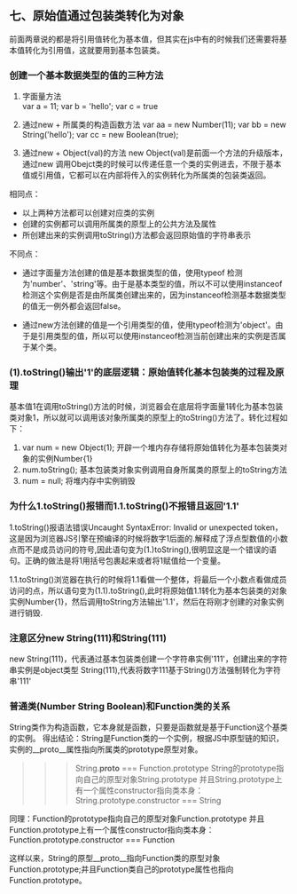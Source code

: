 ## 七、原始值通过包装类转化为对象
前面两章说的都是将引用值转化为基本值，但其实在js中有的时候我们还需要将基本值转化为引用值，这就要用到基本包装类。
### 创建一个基本数据类型的值的三种方法
1. 字面量方法  
var a = 11; 
var b = 'hello';
var c = true

2. 通过new + 所属类的构造函数方法
var aa = new Number(11);
var bb = new String('hello');
var cc = new Boolean(true);

3. 通过new + Object(val)的方法
new Object(val)是前面一个方法的升级版本，通过new 调用Obejct类的时候可以传递任意一个类的实例进去，不限于基本值或引用值，它都可以在内部将传入的实例转化为所属类的包装类返回。

相同点：
+ 以上两种方法都可以创建对应类的实例
+ 创建的实例都可以调用所属类的原型上的公共方法及属性
+ 所创建出来的实例调用toString()方法都会返回原始值的字符串表示

不同点：
+ 通过字面量方法创建的值是基本数据类型的值，使用typeof 检测为'number'、'string'等。由于是基本类型的值，所以不可以使用instanceof检测这个实例是否是由所属类创建出来的，因为instanceof检测基本数据类型的值无一例外都会返回false。

+ 通过new方法创建的值是一个引用类型的值，使用typeof检测为'object'。由于是引用类型的值，所以可以使用instanceof检测当前创建出来的实例是否属于某个类。

### (1).toString()输出'1'的底层逻辑：原始值转化基本包装类的过程及原理
基本值1在调用toString()方法的时候，浏览器会在底层将字面量1转化为基本包装类对象1，所以就可以调用该对象所属类的原型上的toString()方法了。转化过程如下：
1. var num = new Object(1); 开辟一个堆内存存储将原始值转化为基本包装类对象的实例Number{1}
2. num.toString();          基本包装类对象实例调用自身所属类的原型上的toString方法
3. num = null;              将堆内存中实例销毁

### 为什么1.toString()报错而1.1.toString()不报错且返回'1.1'

1.toString()报语法错误Uncaught SyntaxError: Invalid or unexpected token，这是因为浏览器JS引擎在预编译的时候将数字1后面的.解释成了浮点型数值的小数点而不是成员访问的符号,因此语句变为(1.)toString(),很明显这是一个错误的语句。正确的做法是将1用括号包裹起来或者将1赋值给一个变量。

1.1.toString()浏览器在执行的时候将1.1看做一个整体，将最后一个小数点看做成员访问的点，所以语句变为(1.1).toString(),此时将原始值1.1转化为基本包装类的对象实例Number{1}，然后调用toString方法输出'1.1'，然后在将刚才创建的对象实例进行销毁.


### 注意区分new String(111)和String(111)
new String(111)，代表通过基本包装类创建一个字符串实例'111'，创建出来的字符串实例是object类型
String(111),代表将数字111基于String()方法强制转化为字符串'111'


### 普通类(Number String Boolean)和Function类的关系
String类作为构造函数，它本身就是函数，只要是函数就是基于Function这个基类的实例。
得出结论：String是Function类的一个实例，根据JS中原型链的知识，实例的__proto__属性指向所属类的prototype原型对象。
>>> String.__proto__ === Function.prototype
String的prototype指向自己的原型对象String.prototype
并且String.prototype上有一个属性constructor指向类本身：String.prototype.constructor === String

同理：Function的prototype指向自己的原型对象Function.prototype
并且Function.prototype上有一个属性constructor指向类本身：Function.prototype.constructor === Function

这样以来，String的原型__proto__指向Function类的原型对象Function.prototype;并且Function类自己的prototype属性也指向Function.prototype。

